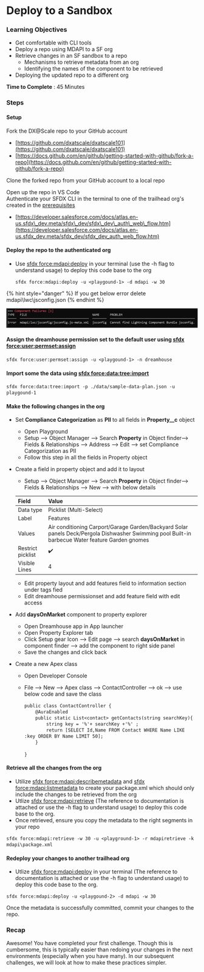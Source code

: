 # Deploy to a Sandbox

### Learning Objectives

* Get comfortable with CLI tools 
* Deploy a repo using MDAPI to a SF org
* Retrieve changes in an SF sandbox to a repo
  * Mechanisms to retrieve metadata from an org
  * Identifying the names of the component to be retrieved 
* Deploying the updated repo to a different org

**Time to Complete** : 45 Minutes

### Steps

#### Setup

Fork the DX@Scale repo to your GitHub account 

*  [https://github.com/dxatscale/dxatscale101](https://github.com/dxatscale/dxatscale101)
* [https://docs.github.com/en/github/getting-started-with-github/fork-a-repo](https://docs.github.com/en/github/getting-started-with-github/fork-a-repo)

Clone the forked repo from your GitHub account to a local repo

Open up the repo in VS Code  
Authenticate your SFDX CLI in the terminal to one of the trailhead org's created in the [prerequisites](prerequisites.md) 

* [https://developer.salesforce.com/docs/atlas.en-us.sfdx\_dev.meta/sfdx\_dev/sfdx\_dev\_auth\_web\_flow.htm](https://developer.salesforce.com/docs/atlas.en-us.sfdx_dev.meta/sfdx_dev/sfdx_dev_auth_web_flow.htm)

#### Deploy the repo to the authenticated org

* Use [sfdx force:mdapi:deploy](https://developer.salesforce.com/docs/atlas.en-us.sfdx_cli_reference.meta/sfdx_cli_reference/cli_reference_force_mdapi.htm#cli_reference_deploy)  in your terminal \(use the -h flag to understand usage\) to deploy this code base to the org

  ```text
  sfdx force:mdapi:deploy -u <playgound-1> -d mdapi -w 30
  ```

{% hint style="danger" %}
If you get below error delete mdapi\lwc\jsconfig.json
{% endhint %}

![](../.gitbook/assets/image%20%2830%29.png)

#### Assign the dreamhouse permission set to the default user using [sfdx force:user:permset:assign](https://developer.salesforce.com/docs/atlas.en-us.sfdx_cli_reference.meta/sfdx_cli_reference/cli_reference_force_user.htm#cli_reference_permset_assign)

```text
sfdx force:user:permset:assign -u <playgound-1> -n dreamhouse
```

#### Import some the data using [sfdx force:data:tree:import](https://developer.salesforce.com/docs/atlas.en-us.sfdx_cli_reference.meta/sfdx_cli_reference/cli_reference_force_data.htm#cli_reference_tree_import)

```text
sfdx force:data:tree:import -p ./data/sample-data-plan.json -u playgound-1
```

#### Make the following changes in the org

* Set **Compliance Categorization** as **PII** to all fields in **Property\_\_c** object
  * Open Playground
  * Setup --&gt; Object Manager --&gt; Search **Property** in Object finder--&gt; Fields & Relationships --&gt; Address --&gt; Edit --&gt; set Compliance Categorization as PII
  * Follow this step in all the fields in Property object
* Create a field in property object and add it to layout

  * Setup --&gt; Object Manager --&gt; Search **Property** in Object finder--&gt; Fields & Relationships --&gt; New --&gt; with below details

  | Field | Value |
  | :--- | :--- |
  | Data type | Picklist \(Multi-Select\) |
  | Label | Features |
  | Values | Air conditioning Carport/Garage Garden/Backyard Solar panels Deck/Pergola Dishwasher Swimming pool Built-in barbecue Water feature Garden gnomes |
  | Restrict picklist | ✔️ |
  | Visible Lines | 4 |

  * Edit property layout and add features field to information section under tags fied
  * Edit dreamhouse permissionset and add feature field with edit access

* Add **daysOnMarket** component to property explorer
  * Open Dreamhouse app in App launcher
  * Open Property Explorer tab
  * Click Setup gear Icon --&gt; Edit page --&gt; search **daysOnMarket** in component finder --&gt; add the component to right side panel
  * Save the changes and click back
* Create a new Apex class
  * Open Developer Console
  * File --&gt; New --&gt; Apex class --&gt; ContactController --&gt; ok --&gt; use below code and save the class

    ```text
    public class ContactController {
        @AuraEnabled
        public static List<contact> getContacts(string searchKey){
            string key = '%'+ searchKey +'%' ;
            return [SELECT Id,Name FROM Contact WHERE Name LIKE :key ORDER BY Name LIMIT 50];
        }

    }
    ```

#### Retrieve all the changes from the org

* Utilize [sfdx force:mdapi:describemetadata](https://developer.salesforce.com/docs/atlas.en-us.sfdx_cli_reference.meta/sfdx_cli_reference/cli_reference_force_mdapi.htm#cli_reference_describemetadata) and [sfdx force:mdapi:listmetadata](https://developer.salesforce.com/docs/atlas.en-us.sfdx_cli_reference.meta/sfdx_cli_reference/cli_reference_force_mdapi.htm#cli_reference_listmetadata)  to create your package.xml which should only include the changes to be retrieved from the org
* Utlize [sfdx force:mdapi:retrieve](https://developer.salesforce.com/docs/atlas.en-us.sfdx_cli_reference.meta/sfdx_cli_reference/cli_reference_force_mdapi.htm#cli_reference_retrieve)  \(The reference to documentation is attached or use the -h flag to understand usage\) to deploy this code base to the org.
* Once retrieved, ensure you copy the metadata to the right segments in your repo

```text
sfdx force:mdapi:retrieve -w 30 -u <playground-1> -r mdapiretrieve -k mdapi\package.xml
```

#### Redeploy your changes to another trailhead org

* Utlize [sfdx force:mdapi:deploy](https://developer.salesforce.com/docs/atlas.en-us.sfdx_cli_reference.meta/sfdx_cli_reference/cli_reference_force_mdapi.htm#cli_reference_deploy)  in your terminal \(The reference to documentation is attached or use the -h flag to understand usage\) to deploy this code base to the org.

```text
sfdx force:mdapi:deploy -u <playgound-2> -d mdapi -w 30
```

Once the metadata is successfully committed, commit your changes to the repo.

### Recap

Awesome! You have completed your first challenge. Though this is cumbersome, this is typically easier than redoing your changes in the next environments \(especially when you have many\). In our subsequent challenges, we will look at how to make these practices simpler.

